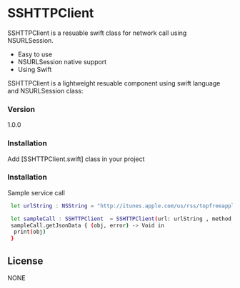# SSHTTPClient

SSHTTPClient is a resuable swift class for network call using NSURLSession.

  - Easy to use
  - NSURLSession native support
  - Using Swift

SSHTTPClient is a lightweight resuable component using swift language and NSURLSession class:
### Version
1.0.0


### Installation
Add [SSHTTPClient.swift] class in your project

### Installation

Sample service call

```sh
 let urlString : NSString = "http://itunes.apple.com/us/rss/topfreeapplications/limit=100/json"
```

```sh
 let sampleCall : SSHTTPClient  = SSHTTPClient(url: urlString , method: "GET", httpBody: "", headerFieldsAndValues: ["":""])
 sampleCall.getJsonData { (obj, error) -> Void in
  print(obj)
 }

```
License
----

NONE
